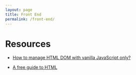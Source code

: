 ```yaml
---
layout: page
title: Front End
permalink: /front-end/
---
```


#  Resources



 






- <a href="https://htmldom.dev/" target="_blank">How to manage HTML DOM with vanilla JavaScript only?</a>


- <a href="https://htmlreference.io/" target="_blank">A free guide to HTML</a>




